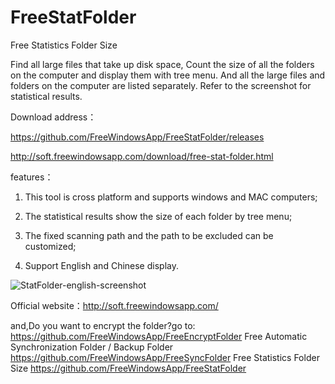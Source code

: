 # FreeStatFolder
Free Statistics Folder Size

Find all large files that take up disk space, Count the size of all the folders on the computer and display them with tree menu. And all the large files and folders on the computer are listed separately. Refer to the screenshot for statistical results.

Download address：

https://github.com/FreeWindowsApp/FreeStatFolder/releases

http://soft.freewindowsapp.com/download/free-stat-folder.html

features：

1. This tool is cross platform and supports windows and MAC computers;

2. The statistical results show the size of each folder by tree menu;

3. The fixed scanning path and the path to be excluded can be customized;

4. Support English and Chinese display.


![StatFolder-english-screenshot](https://user-images.githubusercontent.com/58068964/99369669-ae39f880-28f7-11eb-96ee-2333377bbc9a.png)

Official website：http://soft.freewindowsapp.com/

and,Do you want to encrypt the folder?go to: https://github.com/FreeWindowsApp/FreeEncryptFolder
Free Automatic Synchronization Folder / Backup Folder  https://github.com/FreeWindowsApp/FreeSyncFolder
Free Statistics Folder Size  https://github.com/FreeWindowsApp/FreeStatFolder

